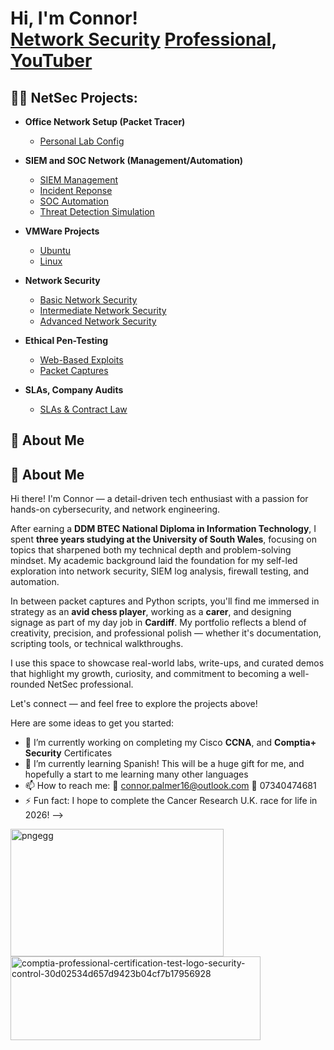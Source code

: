 <h1>Hi, I'm Connor! <br/><a href="https://github.com/joshmadakor1">Network Security</a> <a href="https://www.linkedin.com/in/joshmadakor/"> Professional</a>, <a href="https://www.youtube.com/c/joshmadakor">YouTuber</a></h1>


<h2>👨‍💻 NetSec Projects:</h2>


- <b>Office Network Setup (Packet Tracer)</b>
  - [Personal Lab Config](https://github.com/NetworkingPassionate/NetworkingMegaLab/tree/main)
  
- <b>SIEM and SOC Network (Management/Automation) </b>
  - [SIEM Management](https://github.com/joshmadakor1/Sentinel-Lab)
  - [Incident Reponse](https://github.com/joshmadakor1/Jwipe.PowerShell)
  - [SOC Automation](https://github.com/joshmadakor1/AD_PS)
  - [Threat Detection Simulation](https://github.com/joshmadakor1/PowerShell-Integrity-FIM)
    
- <b>VMWare Projects </b>
  - [Ubuntu](https://github.com/joshmadakor1/EncrypterPOC)
  - [Linux](https://github.com/joshmadakor1/EncrypterPOC)
    
- <b>Network Security</b>
  - [Basic Network Security](https://github.com/NetworkingPassionate/BasicNetworkSecurity) <b><i></b></i>
  - [Intermediate Network Security](https://github.com/NetworkingPassionate/IntermediateNetworkSecurity) <b><i></b></i>
  - [Advanced Network Security](https://github.com/NetworkingPassionate/AdvancedNetworkSecurity) <b><i></b></i>
  
- <b>Ethical Pen-Testing</b>
  - [Web-Based Exploits](https://github.com/NetworkingPassionate/Web-Based-Application-Security)
  - [Packet Captures](https://github.com/NetworkingPassionate/Web-Based-Application-Security)

- <b>SLAs, Company Audits</b>
  - [SLAs & Contract Law](https://github.com/NetworkingPassionate/Contracts-SLA)



<h2>💬 About Me</h2>

## 👋 About Me

Hi there! I'm Connor — a detail-driven tech enthusiast with a passion for hands-on cybersecurity, and network engineering.

After earning a **DDM BTEC National Diploma in Information Technology**, I spent **three years studying at the University of South Wales**, focusing on topics that sharpened both my technical depth and problem-solving mindset. My academic background laid the foundation for my self-led exploration into network security, SIEM log analysis, firewall testing, and automation.

In between packet captures and Python scripts, you'll find me immersed in strategy as an **avid chess player**, working as a **carer**, and designing signage as part of my day job in **Cardiff**. My portfolio reflects a blend of creativity, precision, and professional polish — whether it's documentation, scripting tools, or technical walkthroughs.

I use this space to showcase real-world labs, write-ups, and curated demos that highlight my growth, curiosity, and commitment to becoming a well-rounded NetSec professional.

Let's connect — and feel free to explore the projects above!





Here are some ideas to get you started:

- 🔭 I’m currently working on completing my Cisco **CCNA**, and **Comptia+ Security** Certificates
- 🌱 I’m currently learning Spanish! This will be a huge gift for me, and hopefully a start to me learning many other languages
- 📫 How to reach me: 📧 connor.palmer16@outlook.com 📱 07340474681
- ⚡ Fun fact: I hope to complete the Cancer Research U.K. race for life in 2026!
-->
  
<img width="341" height="204" alt="pngegg" src="https://github.com/user-attachments/assets/286070ab-b5f0-4271-aaa4-0de0437914d1" />

<img width="400" height="134" alt="comptia-professional-certification-test-logo-security-control-30d02534d657d9423b04cf7b17956928" src="https://github.com/user-attachments/assets/8c94a737-912e-4711-967b-36a676cd2696" />



